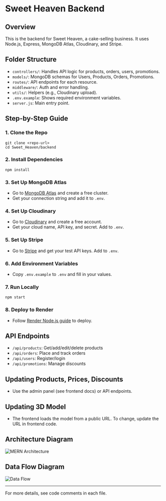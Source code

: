 # Sweet Heaven Backend

## Overview

This is the backend for Sweet Heaven, a cake-selling business. It uses Node.js, Express, MongoDB Atlas, Cloudinary, and Stripe.

## Folder Structure

- `controllers/`: Handles API logic for products, orders, users, promotions.
- `models/`: MongoDB schemas for Users, Products, Orders, Promotions.
- `routes/`: API endpoints for each resource.
- `middleware/`: Auth and error handling.
- `utils/`: Helpers (e.g., Cloudinary upload).
- `.env.example`: Shows required environment variables.
- `server.js`: Main entry point.

## Step-by-Step Guide

### 1. Clone the Repo

```
git clone <repo-url>
cd Sweet_Heaven/backend
```

### 2. Install Dependencies

```
npm install
```

### 3. Set Up MongoDB Atlas

- Go to [MongoDB Atlas](https://www.mongodb.com/atlas/database) and create a free cluster.
- Get your connection string and add it to `.env`.

### 4. Set Up Cloudinary

- Go to [Cloudinary](https://cloudinary.com/) and create a free account.
- Get your cloud name, API key, and secret. Add to `.env`.

### 5. Set Up Stripe

- Go to [Stripe](https://dashboard.stripe.com/register) and get your test API keys. Add to `.env`.

### 6. Add Environment Variables

- Copy `.env.example` to `.env` and fill in your values.

### 7. Run Locally

```
npm start
```

### 8. Deploy to Render

- Follow [Render Node.js guide](https://render.com/docs/deploy-node-express-app) to deploy.

## API Endpoints

- `/api/products`: Get/add/edit/delete products
- `/api/orders`: Place and track orders
- `/api/users`: Register/login
- `/api/promotions`: Manage discounts

## Updating Products, Prices, Discounts

- Use the admin panel (see frontend docs) or API endpoints.

## Updating 3D Model

- The frontend loads the model from a public URL. To change, update the URL in frontend code.

## Architecture Diagram

![MERN Architecture](../docs/mern-architecture.png)

## Data Flow Diagram

![Data Flow](../docs/data-flow.png)

---

For more details, see code comments in each file.
